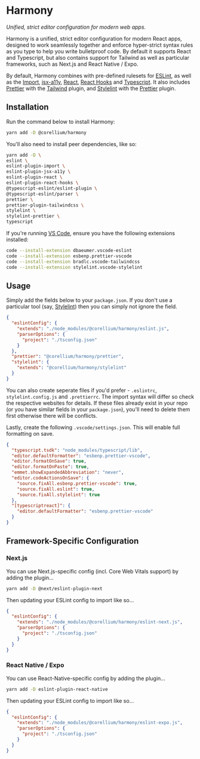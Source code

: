 # Harmony

_Unified, strict editor configuration for modern web apps._

Harmony is a unified, strict editor configuration for modern React apps, designed to work seamlessly together and enforce hyper-strict syntax rules as you type to help you write bulletproof code. By default it supports React and Typescript, but also contains support for Tailwind as well as particular frameworks, such as Next.js and React Native / Expo.

By default, Harmony combines with pre-defined rulesets for [ESLint](https://eslint.org/), as well as the [Import](https://www.npmjs.com/package/eslint-plugin-import), [jsx-a11y](https://www.npmjs.com/package/eslint-plugin-jsx-a11y), [React](https://www.npmjs.com/package/eslint-plugin-react), [React Hooks](https://www.npmjs.com/package/eslint-plugin-react-hooks) and [Typescript](https://www.npmjs.com/package/@typescript-eslint/eslint-plugin). It also includes [Prettier](https://prettier.io/) with the [Tailwind](https://github.com/tailwindlabs/prettier-plugin-tailwindcss) plugin, and [Stylelint](https://stylelint.io/) with the [Prettier](https://www.npmjs.com/package/stylelint-prettier) plugin.

## Installation

Run the command below to install Harmony:

```sh
yarn add -D @corellium/harmony
```

You'll also need to install peer dependencies, like so:

```sh
yarn add -D \
eslint \
eslint-plugin-import \
eslint-plugin-jsx-a11y \
eslint-plugin-react \
eslint-plugin-react-hooks \
@typescript-eslint/eslint-plugin \
@typescript-eslint/parser \
prettier \
prettier-plugin-tailwindcss \
stylelint \
stylelint-prettier \
typescript
```

If you're running [VS Code](https://code.visualstudio.com/), ensure you have the following extensions installed:

```sh
code --install-extension dbaeumer.vscode-eslint
code --install-extension esbenp.prettier-vscode
code --install-extension bradlc.vscode-tailwindcss
code --install-extension stylelint.vscode-stylelint
```

## Usage

Simply add the fields below to your `package.json`. If you don't use a particular tool (say, [Stylelint](https://stylelint.io/)) then you can simply not ignore the field.

```json
{
  "eslintConfig": {
    "extends": "./node_modules/@corellium/harmony/eslint.js",
    "parserOptions": {
      "project": "./tsconfig.json"
    }
  },
  "prettier": "@corellium/harmony/prettier",
  "stylelint": {
    "extends": "@corellium/harmony/stylelint"
  }
}
```

You can also create seperate files if you'd prefer - `.eslintrc`, `stylelint.config.js` and `.prettierrc`. The import syntax will differ so check the respective websites for details. If these files already exist in your repo (or you have similar fields in your `package.json`), you'll need to delete them first otherwise there will be conflicts.

Lastly, create the following `.vscode/settings.json`. This will enable full formatting on save.

```json
{
  "typescript.tsdk": "node_modules/typescript/lib",
  "editor.defaultFormatter": "esbenp.prettier-vscode",
  "editor.formatOnSave": true,
  "editor.formatOnPaste": true,
  "emmet.showExpandedAbbreviation": "never",
  "editor.codeActionsOnSave": {
    "source.fixAll.esbenp.prettier-vscode": true,
    "source.fixAll.eslint": true,
    "source.fixAll.stylelint": true
  },
  "[typescriptreact]": {
    "editor.defaultFormatter": "esbenp.prettier-vscode"
  }
}
```

## Framework-Specific Configuration

### Next.js

You can use Next.js-specific config (incl. Core Web Vitals support) by adding the plugin...

```sh
yarn add -D @next/eslint-plugin-next
```

Then updating your ESLint config to import like so...

```json
{
  "eslintConfig": {
    "extends": "./node_modules/@corellium/harmony/eslint-next.js",
    "parserOptions": {
      "project": "./tsconfig.json"
    }
  }
}
```

### React Native / Expo

You can use React-Native-specific config by adding the plugin...

```sh
yarn add -D eslint-plugin-react-native
```

Then updating your ESLint config to import like so...

```json
{
  "eslintConfig": {
    "extends": "./node_modules/@corellium/harmony/eslint-expo.js",
    "parserOptions": {
      "project": "./tsconfig.json"
    }
  }
}
```
